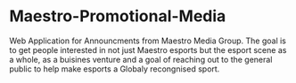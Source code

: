 # Maestro-Promotional-Media

Web Application for Announcments from Maestro Media Group. The goal is to get people interested in not just Maestro esports but the esport scene as a whole, as a buisines venture and a goal of reaching out to the general public to help make esports a Globaly recongnised sport. 
